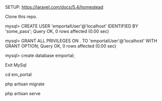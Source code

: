 SETUP:
https://laravel.com/docs/5.4/homestead

Clone this repo.

mysql> CREATE USER 'emportalUser'@'localhost' IDENTIFIED BY 'some_pass';
Query OK, 0 rows affected (0.00 sec)

mysql> GRANT ALL PRIVILEGES ON *.* TO 'emportalUser'@'localhost' WITH GRANT OPTION;
Query OK, 0 rows affected (0.00 sec)

mysql> create database emportal;

Exit MySql

cd em_portal

php artisan migrate

php artisan serve